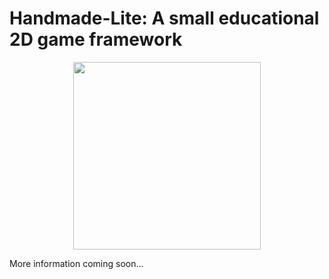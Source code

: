 # Handmade-Lite: A small educational 2D game framework

<p align="center"> <img width="300" height="300" src="https://github.com/djkarstenv/Handmade-Lite/blob/master/Logo/Logo.png"> </p>

More information coming soon...
